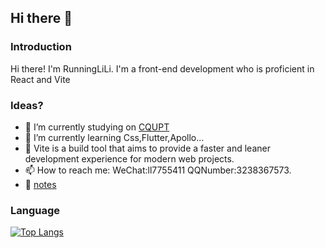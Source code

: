 ## Hi there 👋

### Introduction
Hi there! I'm RunningLiLi. I'm a front-end development who is proficient in React and Vite


### Ideas?
- 🔭 I’m currently studying on [CQUPT](http://www.cqupt.edu.cn/)
- 🌱 I’m currently learning Css,Flutter,Apollo... 
- 💬 Vite is a build tool that aims to provide a faster and leaner development experience for modern web projects.
- 📫 How to reach me: WeChat:ll7755411 QQNumber:3238367573.
- 📓 [notes](https://notes-blond-mu.vercel.app/?vercelToolbarCode=3b5LUJXRWKNq3bl)
### Language
[![Top Langs](https://github-readme-stats.vercel.app/api/top-langs/?username=RunningLiLi&layout=compact)](https://github.com/anuraghazra/github-readme-stats)
<!--[![Herrington's GitHub stats](https://github-readme-stats.vercel.app/api?username=RunningLiLi)](https://github.com/anuraghazra/github-readme-stats)--!>

